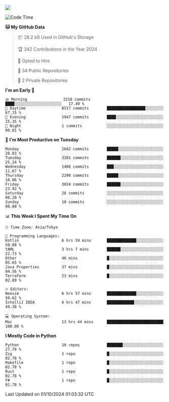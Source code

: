 ![](https://komarev.com/ghpvc/?username=kitagawa-hr)

<!--START_SECTION:waka-->
![Code Time](http://img.shields.io/badge/Code%20Time-1%2C083%20hrs%2018%20mins-blue)

**🐱 My GitHub Data** 

> 📦 28.2 kB Used in GitHub's Storage 
 > 
> 🏆 342 Contributions in the Year 2024
 > 
> 💼 Opted to Hire
 > 
> 📜 34 Public Repositories 
 > 
> 🔑 2 Private Repositories 
 > 
**I'm an Early 🐤** 

```text
🌞 Morning                2218 commits        ████░░░░░░░░░░░░░░░░░░░░░   17.49 % 
🌆 Daytime                8517 commits        █████████████████░░░░░░░░   67.15 % 
🌃 Evening                1947 commits        ████░░░░░░░░░░░░░░░░░░░░░   15.35 % 
🌙 Night                  1 commits           ░░░░░░░░░░░░░░░░░░░░░░░░░   00.01 % 
```
📅 **I'm Most Productive on Tuesday** 

```text
Monday                   2642 commits        █████░░░░░░░░░░░░░░░░░░░░   20.83 % 
Tuesday                  3201 commits        ██████░░░░░░░░░░░░░░░░░░░   25.24 % 
Wednesday                1480 commits        ███░░░░░░░░░░░░░░░░░░░░░░   11.67 % 
Thursday                 2290 commits        █████░░░░░░░░░░░░░░░░░░░░   18.06 % 
Friday                   3034 commits        ██████░░░░░░░░░░░░░░░░░░░   23.92 % 
Saturday                 26 commits          ░░░░░░░░░░░░░░░░░░░░░░░░░   00.20 % 
Sunday                   10 commits          ░░░░░░░░░░░░░░░░░░░░░░░░░   00.08 % 
```


📊 **This Week I Spent My Time On** 

```text
🕑︎ Time Zone: Asia/Tokyo

💬 Programming Languages: 
Kotlin                   6 hrs 59 mins       █████████████░░░░░░░░░░░░   50.88 % 
YAML                     3 hrs 7 mins        ██████░░░░░░░░░░░░░░░░░░░   22.73 % 
Other                    46 mins             █░░░░░░░░░░░░░░░░░░░░░░░░   05.65 % 
Java Properties          37 mins             █░░░░░░░░░░░░░░░░░░░░░░░░   04.56 % 
Terraform                23 mins             █░░░░░░░░░░░░░░░░░░░░░░░░   02.89 % 

🔥 Editors: 
Neovim                   6 hrs 57 mins       █████████████░░░░░░░░░░░░   50.62 % 
IntelliJ IDEA            6 hrs 47 mins       ████████████░░░░░░░░░░░░░   49.38 % 

💻 Operating System: 
Mac                      13 hrs 44 mins      █████████████████████████   100.00 % 
```

**I Mostly Code in Python** 

```text
Python                   10 repos            ███████░░░░░░░░░░░░░░░░░░   27.78 % 
Zig                      1 repo              █░░░░░░░░░░░░░░░░░░░░░░░░   02.78 % 
Makefile                 1 repo              █░░░░░░░░░░░░░░░░░░░░░░░░   02.78 % 
Rust                     1 repo              █░░░░░░░░░░░░░░░░░░░░░░░░   02.78 % 
F#                       1 repo              █░░░░░░░░░░░░░░░░░░░░░░░░   02.78 % 
```




 Last Updated on 01/10/2024 01:03:32 UTC
<!--END_SECTION:waka-->
